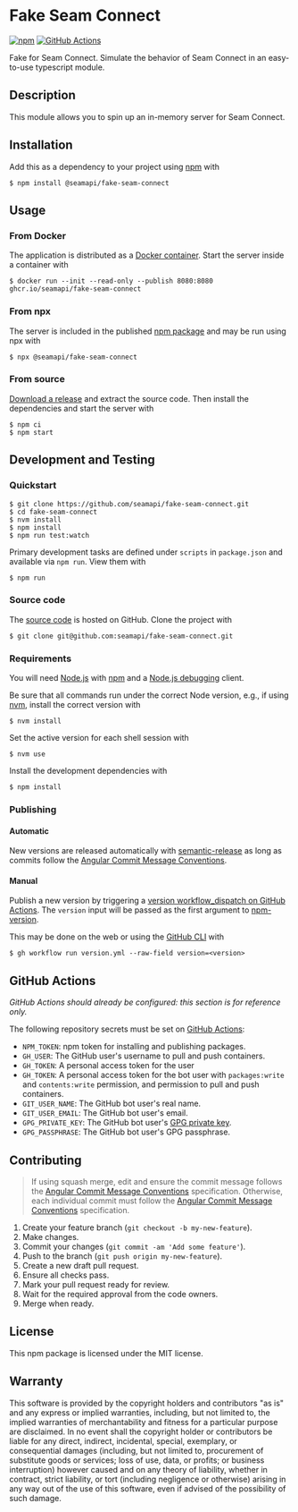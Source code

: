 # Fake Seam Connect

[![npm](https://img.shields.io/npm/v/@seamapi/fake-seam-connect.svg)](https://www.npmjs.com/package/@seamapi/fake-seam-connect)
[![GitHub Actions](https://github.com/seamapi/fake-seam-connect/actions/workflows/check.yml/badge.svg)](https://github.com/seamapi/fake-seam-connect/actions/workflows/check.yml)

Fake for Seam Connect. Simulate the behavior of Seam Connect in an easy-to-use typescript module.

## Description

This module allows you to spin up an in-memory server
for Seam Connect.

## Installation

Add this as a dependency to your project using [npm] with

```
$ npm install @seamapi/fake-seam-connect
```

[npm]: https://www.npmjs.com/

## Usage

### From Docker

The application is distributed as a [Docker container].
Start the server inside a container with

```
$ docker run --init --read-only --publish 8080:8080 ghcr.io/seamapi/fake-seam-connect
```

[Docker container]: https://github.com/seamapi/fake-seam-connect/pkgs/container/fake-seam-connect

### From npx

The server is included in the published [npm package] and may be run using npx with

```
$ npx @seamapi/fake-seam-connect
```

[npm package]: https://www.npmjs.com/package/@makenew/nodets-server

### From source

[Download a release][Releases] and extract the source code.
Then install the dependencies and start the server with

```
$ npm ci
$ npm start
```

[Releases]: https://github.com/makenew/nodets-server/releases

## Development and Testing

### Quickstart

```
$ git clone https://github.com/seamapi/fake-seam-connect.git
$ cd fake-seam-connect
$ nvm install
$ npm install
$ npm run test:watch
```

Primary development tasks are defined under `scripts` in `package.json`
and available via `npm run`.
View them with

```
$ npm run
```

### Source code

The [source code] is hosted on GitHub.
Clone the project with

```
$ git clone git@github.com:seamapi/fake-seam-connect.git
```

[source code]: https://github.com/seamapi/fake-seam-connect

### Requirements

You will need [Node.js] with [npm] and a [Node.js debugging] client.

Be sure that all commands run under the correct Node version, e.g.,
if using [nvm], install the correct version with

```
$ nvm install
```

Set the active version for each shell session with

```
$ nvm use
```

Install the development dependencies with

```
$ npm install
```

[Node.js]: https://nodejs.org/
[Node.js debugging]: https://nodejs.org/en/docs/guides/debugging-getting-started/
[npm]: https://www.npmjs.com/
[nvm]: https://github.com/creationix/nvm

### Publishing

#### Automatic

New versions are released automatically with [semantic-release]
as long as commits follow the [Angular Commit Message Conventions].

[Angular Commit Message Conventions]: https://semantic-release.gitbook.io/semantic-release/#commit-message-format
[semantic-release]: https://semantic-release.gitbook.io/

#### Manual

Publish a new version by triggering a [version workflow_dispatch on GitHub Actions].
The `version` input will be passed as the first argument to [npm-version].

This may be done on the web or using the [GitHub CLI] with

```
$ gh workflow run version.yml --raw-field version=<version>
```

[GitHub CLI]: https://cli.github.com/
[npm-version]: https://docs.npmjs.com/cli/version
[version workflow_dispatch on GitHub Actions]: https://github.com/seamapi/fake-seam-connect/actions?query=workflow%3Aversion

## GitHub Actions

_GitHub Actions should already be configured: this section is for reference only._

The following repository secrets must be set on [GitHub Actions]:

- `NPM_TOKEN`: npm token for installing and publishing packages.
- `GH_USER`: The GitHub user's username to pull and push containers.
- `GH_TOKEN`: A personal access token for the user
- `GH_TOKEN`: A personal access token for the bot user with
  `packages:write` and `contents:write` permission,
  and permission to pull and push containers.
- `GIT_USER_NAME`: The GitHub bot user's real name.
- `GIT_USER_EMAIL`: The GitHub bot user's email.
- `GPG_PRIVATE_KEY`: The GitHub bot user's [GPG private key].
- `GPG_PASSPHRASE`: The GitHub bot user's GPG passphrase.

[GitHub Actions]: https://github.com/features/actions
[GPG private key]: https://github.com/marketplace/actions/import-gpg#prerequisites

## Contributing

> If using squash merge, edit and ensure the commit message follows the [Angular Commit Message Conventions] specification.
> Otherwise, each individual commit must follow the [Angular Commit Message Conventions] specification.

1. Create your feature branch (`git checkout -b my-new-feature`).
2. Make changes.
3. Commit your changes (`git commit -am 'Add some feature'`).
4. Push to the branch (`git push origin my-new-feature`).
5. Create a new draft pull request.
6. Ensure all checks pass.
7. Mark your pull request ready for review.
8. Wait for the required approval from the code owners.
9. Merge when ready.

[Angular Commit Message Conventions]: https://semantic-release.gitbook.io/semantic-release/#commit-message-format

## License

This npm package is licensed under the MIT license.

## Warranty

This software is provided by the copyright holders and contributors "as is" and
any express or implied warranties, including, but not limited to, the implied
warranties of merchantability and fitness for a particular purpose are
disclaimed. In no event shall the copyright holder or contributors be liable for
any direct, indirect, incidental, special, exemplary, or consequential damages
(including, but not limited to, procurement of substitute goods or services;
loss of use, data, or profits; or business interruption) however caused and on
any theory of liability, whether in contract, strict liability, or tort
(including negligence or otherwise) arising in any way out of the use of this
software, even if advised of the possibility of such damage.

